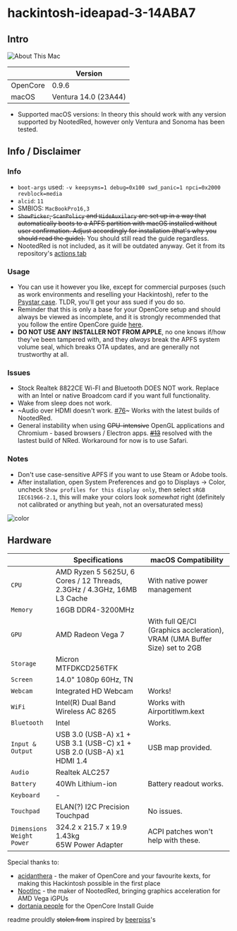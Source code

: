 # hackintosh-ideapad-3-14ABA7
## Intro
![About This Mac](https://media.discordapp.net/attachments/974199826063425556/1157947671689048125/vSPrkMw.png)

|          | Version                 |
|----------|-------------------------|
| OpenCore | 0.9.6                   |
| macOS    | Ventura 14.0 (23A44)  |

- Supported macOS versions: In theory this should work with any version supported by NootedRed, however only Ventura and Sonoma has been tested.

## Info / Disclaimer
### Info
- `boot-args` used: `-v keepsyms=1 debug=0x100 swd_panic=1 npci=0x2000 revblock=media`
- `alcid`: `11`
- SMBIOS: `MacBookPro16,3`
- ~~`ShowPicker`, `ScanPolicy` and `HideAuxilary` are set up in a way that automatically boots to a APFS partition with macOS installed without user confirmation. Adjust accordingly for installation (that's why you should read the guide).~~ You should still read the guide regardless.
- NootedRed is not included, as it will be outdated anyway. Get it from its repository's [actions tab](https://github.com/ChefKissInc/NootedRed/actions)
### Usage
- You can use it however you like, except for commercial purposes (such as work environments and reselling your Hackintosh), refer to the [Psystar case](https://en.wikipedia.org/wiki/Psystar_Corporation). TLDR, you'll get your ass sued if you do so.
- Reminder that this is only a base for your OpenCore setup and should always be viewed as incomplete, and it is strongly recommended that you follow the entire OpenCore guide [here](https://dortania.github.io/OpenCore-Install-Guide/). 
- **DO NOT USE ANY INSTALLER NOT FROM APPLE**, no one knows if/how they've been tampered with, and they *always* break the APFS system volume seal, which breaks OTA updates, and are generally not trustworthy at all.
### Issues
- Stock Realtek 8822CE Wi-FI and Bluetooth DOES NOT work. Replace with an Intel or native Broadcom card if you want full functionality.
- Wake from sleep does not work.
- ~Audio over HDMI doesn't work. [#76](https://github.com/NootInc/NootedRed/issues/76)~ Works with the latest builds of NootedRed.
- General instability when using ~~GPU-intensive~~ OpenGL applications and Chromium - based browsers / Electron apps. ~~[#13](https://github.com/NootInc/NootedRed/issues/13)~~ resolved with the lastest build of NRed. Workaround for now is to use Safari.
### Notes
- Don't use case-sensitive APFS if you want to use Steam or Adobe tools.
- After installation, open System Preferences and go to Displays -> Color, uncheck `Show profiles for this display only`, then select `sRGB IEC61966-2.1`, this will make your colors look *somewhat* right (definitely not calibrated or anything but yeah, not an 
oversaturated mess)
 
![color](https://media.discordapp.net/attachments/885809091459575828/966112499487346718/unknown.png)
## Hardware

|                                           | Specifications                                                                | macOS Compatibility                                                                                                                   |
| ----------------------------------------- | ----------------------------------------------------------------------------- | --------------------------------------------------------------------------------------------------------------------------------------------- |
| ``CPU``                                   | AMD Ryzen 5 5625U, 6 Cores / 12 Threads, 2.3GHz / 4.3GHz, 16MB L3 Cache | With native power management|
| ``Memory``                                | 16GB DDR4-3200MHz                                  |                                                                                                                                               |
| ``GPU``                                   | AMD Radeon Vega 7                                                       | With full QE/CI (Graphics accleration), VRAM (UMA Buffer Size) set to 2GB|
| ``Storage``                               | Micron MTFDKCD256TFK                                              |                                                                                                                                              |
| ``Screen``                                | 14.0" 1080p 60Hz, TN                                            |                                                                                                                                               |
| ``Webcam``                                | Integrated HD Webcam                                                          | Works!|
| ``WiFi``                                  | Intel(R) Dual Band Wireless AC 8265                                                        | Works with Airportitlwm.kext                                                                |
| ``Bluetooth``                             | Intel                                                                         | Works. |
| ``Input & Output``                        | USB 3.0 (USB-A) x1 + USB 3.1 (USB-C) x1 + USB 2.0 (USB-A) x1<br>HDMI 1.4                    | USB map provided. |
| ``Audio``                            | Realtek ALC257                                                      |                                                                                                                                               |
| ``Battery``                               | 40Wh Lithium-ion                                                                  | Battery readout works.|
| ``Keyboard``                              | -||
| ``Touchpad``                              | ELAN(?) I2C Precision Touchpad                                                                | No issues.                                                                                            |
| ``Dimensions``<br>``Weight``<br>``Power`` | 324.2 x 215.7 x 19.9<br>1.43kg<br>65W Power Adapter                        | ACPI patches won't help with these.|

Special thanks to:
- [acidanthera](https://github.com/acidanthera) - the maker of OpenCore and your favourite kexts, for making this Hackintosh possible in the first place
- [NootInc](https://github.com/NootInc) - the maker of NootedRed, bringing graphics acceleration for AMD Vega iGPUs
- [dortania people](https://github.com/orgs/dortania/people) for the OpenCore Install Guide

readme prouldly ~~stolen from~~ inspired by [beerpiss](https://github.com/beerpiss/dell-vostro-15-3568-hackintosh)'s

